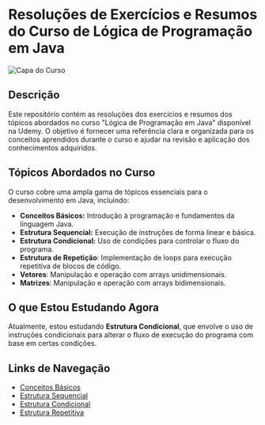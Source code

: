 # Resoluções de Exercícios e Resumos do Curso de Lógica de Programação em Java

![Capa do Curso](https://i.pinimg.com/736x/de/64/57/de6457f755d461fd151a34b6da26203a.jpg)

## Descrição

Este repositório contém as resoluções dos exercícios e resumos dos tópicos abordados no curso "Lógica de Programação em Java" disponível na Udemy. O objetivo é fornecer uma referência clara e organizada para os conceitos aprendidos durante o curso e ajudar na revisão e aplicação dos conhecimentos adquiridos.

## Tópicos Abordados no Curso

O curso cobre uma ampla gama de tópicos essenciais para o desenvolvimento em Java, incluindo:

- **Conceitos Básicos:** Introdução à programação e fundamentos da linguagem Java.
- **Estrutura Sequencial:** Execução de instruções de forma linear e básica.
- **Estrutura Condicional:** Uso de condições para controlar o fluxo do programa.
- **Estrutura de Repetição**: Implementação de loops para execução repetitiva de blocos de código.
- **Vetores**: Manipulação e operação com arrays unidimensionais.
- **Matrizes**: Manipulação e operação com arrays bidimensionais.

## O que Estou Estudando Agora

Atualmente, estou estudando **Estrutura Condicional**, que envolve o uso de instruções condicionais para alterar o fluxo de execução do programa com base em certas condições.

## Links de Navegação

- [Conceitos Básicos](https://github.com/andredeomondes/java-logica-de-programacao/blob/main/conceitos-basicos.md)
- [Estrutura Sequencial](https://github.com/andredeomondes/java-logica-de-programacao/blob/main/estrutura-sequencial/estrutura-sequencial.md)
- [Estrutura Condicional](https://github.com/andredeomondes/java-logica-de-programacao/blob/main/estrutura-condicional/estrutura-condicional.md)
- [Estrutura Repetitiva]([https://github.com/andredeomondes/java-logica-de-programacao/tree/main/estrutura-repetitiva/estrutura_repetitiva](https://github.com/andredeomondes/java-logica-de-programacao/blob/main/estrutura-repetitiva/estrutura_repetitiva/estrutura-repetitiva.md))
